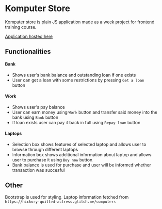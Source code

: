 # Komputer Store
 
Komputer store is plain JS application made as a week project for frontend training course.

[Application hosted here](https://hoffrenm.github.io/ea-komputer-store/)

## Functionalities

#### Bank
- Shows user's bank balance and outstanding loan if one exists
- User can get a loan with some restrictions by pressing `Get a loan` button

#### Work
- Shows user's pay balance
- User can earn money using `Work` button and transfer said money into the bank using `Bank` button
- If loan exists user can pay it back in full using `Repay loan` button

#### Laptops
- Selection box shows features of selected laptop and allows user to browse through different laptops
- Information box shows additional information about laptop and allows user to purchase it using `Buy now` button.
- Bank balance is used for purchase and user will be informed whether transaction was succesful

## Other

Bootstrap is used for styling. Laptop information fetched from `https://hickory-quilled-actress.glitch.me/computers`
